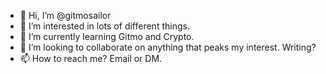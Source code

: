 - 👋 Hi, I’m @gitmosailor
- 👀 I’m interested in lots of different things.
- 🌱 I’m currently learning Gitmo and Crypto.
- 💞️ I’m looking to collaborate on anything that peaks my interest. Writing? 
- 📫 How to reach me? Email or DM. 

<!---
gitmosailor/gitmosailor is a ✨ special ✨ repository because its `README.md` (this file) appears on your GitHub profile.
You can click the Preview link to take a look at your changes.
--->
